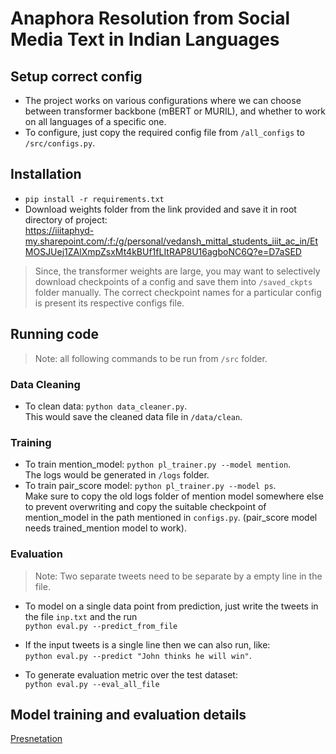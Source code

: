# Anaphora Resolution from Social Media Text in Indian Languages

## Setup correct config
- The project works on various configurations where we can choose between transformer backbone (mBERT or MURIL), and whether to work on all languages of a specific one.
- To configure, just copy the required config file from `/all_configs` to `/src/configs.py`.

## Installation
- `pip install -r requirements.txt`
- Download weights folder from the link provided and save it in root directory of project:  
https://iiitaphyd-my.sharepoint.com/:f:/g/personal/vedansh_mittal_students_iiit_ac_in/EtMOSJUej1ZAlXmpZsxMt4kBUf1fLItRAP8U16agboNC6Q?e=D7aSED
> Since, the transformer weights are large, you may want to selectively download checkpoints of a config and save them into `/saved_ckpts` folder manually. The correct checkpoint names for a particular config is present its respective configs file.

## Running code
> Note: all following commands to be run from `/src` folder.
### Data Cleaning
- To clean data: `python data_cleaner.py`.  
This would save the cleaned data file in `/data/clean`.

### Training
- To train mention_model: `python pl_trainer.py --model mention`.  
The logs would be generated in `/logs` folder.
- To train pair_score model: `python pl_trainer.py --model ps`.  
Make sure to copy the old logs folder of mention model somewhere else to prevent overwriting and copy the suitable checkpoint of mention_model in the path mentioned in `configs.py`. (pair_score model needs trained_mention model to work).

### Evaluation

> Note: Two separate tweets need to be separate by a empty line in the file.

- To model on a single data point from prediction, just write the tweets in the file `inp.txt` and the run  
    ```python eval.py --predict_from_file```
- If the input tweets is a single line then we can also run, like:  
    ```python eval.py --predict "John thinks he will win"```.

- To generate evaluation metric over the test dataset:  
    ```python eval.py --eval_all_file```

## Model training and evaluation details

[Presnetation](https://iiitaphyd-my.sharepoint.com/:p:/r/personal/utkarsh_upadhyay_alumni_iiit_ac_in/_layouts/15/Doc.aspx?sourcedoc=%7B37AF730A-F066-41A1-93F5-FE540E406790%7D&file=IRE%20final%20presentation.pptx&action=edit&mobileredirect=true&DefaultItemOpen=1&login_hint=utkarsh.upadhyay%40alumni.iiit.ac.in&ct=1719846805383&wdOrigin=OFFICECOM-WEB.START.EDGEWORTH&cid=bceada01-efc5-4d5e-92eb-7a84556cf813&wdPreviousSessionSrc=HarmonyWeb&wdPreviousSession=9d64d47d-a627-48b8-837c-c0bef0291cdb)
